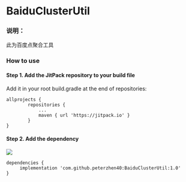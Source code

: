 # BaiduClusterUtil

### 说明：
此为百度点聚合工具

### How to use
#### Step 1. Add the JitPack repository to your build file
Add it in your root build.gradle at the end of repositories:

```
allprojects {
		repositories {
			...
			maven { url 'https://jitpack.io' }
		}
}
```

#### Step 2. Add the dependency
[![](https://jitpack.io/v/peterzhen40/BaiduClusterUtil.svg)](https://jitpack.io/#peterzhen40/BaiduClusterUtil)

```
dependencies {
     implementation 'com.github.peterzhen40:BaiduClusterUtil:1.0'
}

